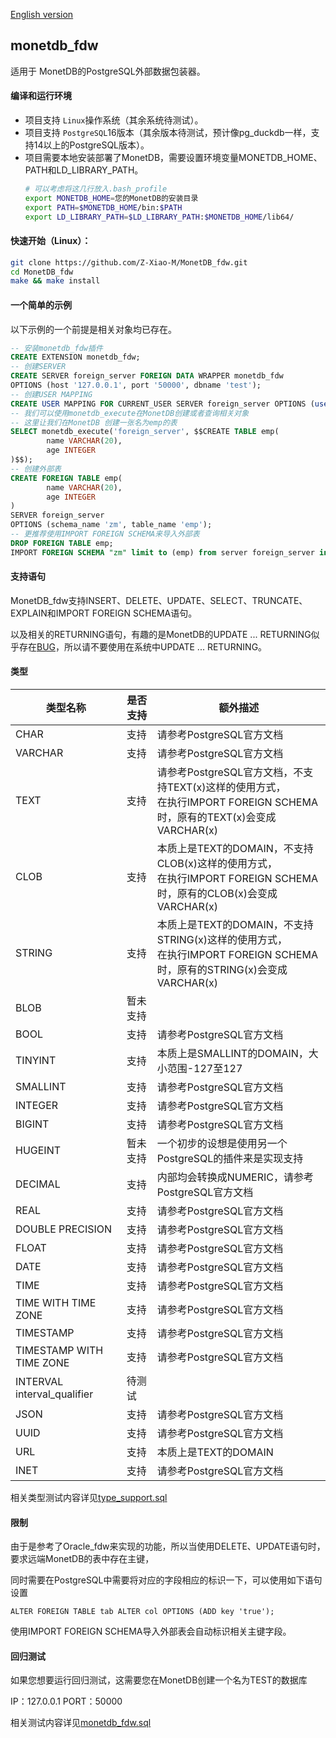 [English version](README.md)

## monetdb_fdw

适用于 MonetDB的PostgreSQL外部数据包装器。

#### 编译和运行环境

* 项目支持 ``Linux``操作系统（其余系统待测试）。
* 项目支持 ``PostgreSQL``16版本（其余版本待测试，预计像pg_duckdb一样，支持14以上的PostgreSQL版本）。
* 项目需要本地安装部署了MonetDB，需要设置环境变量MONETDB_HOME、PATH和LD_LIBRARY_PATH。
  ```sh
  # 可以考虑将这几行放入.bash_profile
  export MONETDB_HOME=您的MonetDB的安装目录
  export PATH=$MONETDB_HOME/bin:$PATH
  export LD_LIBRARY_PATH=$LD_LIBRARY_PATH:$MONETDB_HOME/lib64/
  ```

#### 快速开始（Linux）：

```sh
git clone https://github.com/Z-Xiao-M/MonetDB_fdw.git
cd MonetDB_fdw
make && make install
```

#### 一个简单的示例

以下示例的一个前提是相关对象均已存在。

```sql
-- 安装monetdb_fdw插件
CREATE EXTENSION monetdb_fdw;
-- 创建SERVER
CREATE SERVER foreign_server FOREIGN DATA WRAPPER monetdb_fdw
OPTIONS (host '127.0.0.1', port '50000', dbname 'test');
-- 创建USER MAPPING
CREATE USER MAPPING FOR CURRENT_USER SERVER foreign_server OPTIONS (user 'zm', password 'zm');
-- 我们可以使用monetdb_execute在MonetDB创建或者查询相关对象
-- 这里让我们在MonetDB 创建一张名为emp的表
SELECT monetdb_execute('foreign_server', $$CREATE TABLE emp(
        name VARCHAR(20),
        age INTEGER
)$$);
-- 创建外部表
CREATE FOREIGN TABLE emp(
        name VARCHAR(20),
        age INTEGER
)
SERVER foreign_server
OPTIONS (schema_name 'zm', table_name 'emp');
-- 更推荐使用IMPORT FOREIGN SCHEMA来导入外部表
DROP FOREIGN TABLE emp;
IMPORT FOREIGN SCHEMA "zm" limit to (emp) from server foreign_server into public;
```

#### 支持语句

MonetDB_fdw支持INSERT、DELETE、UPDATE、SELECT、TRUNCATE、EXPLAIN和IMPORT FOREIGN SCHEMA语句。

以及相关的RETURNING语句，有趣的是MonetDB的UPDATE ... RETURNING似乎存在[BUG](https://github.com/MonetDB/MonetDB/issues/7623)，所以请不要使用在系统中UPDATE ... RETURNING。

#### 类型


| 类型名称                     | 是否支持 | 额外描述                                                                                                                  |
| ---------------------------- | -------- | ------------------------------------------------------------------------------------------------------------------------- |
| CHAR                         | 支持     | 请参考PostgreSQL官方文档                                                                                                  |
| VARCHAR                      | 支持     | 请参考PostgreSQL官方文档                                                                                                  |
| TEXT                         | 支持     | 请参考PostgreSQL官方文档，不支持TEXT(x)这样的使用方式，<br />在执行IMPORT FOREIGN SCHEMA时，原有的TEXT(x)会变成VARCHAR(x) |
| CLOB                         | 支持     | 本质上是TEXT的DOMAIN，不支持CLOB(x)这样的使用方式，<br />在执行IMPORT FOREIGN SCHEMA时，原有的CLOB(x)会变成VARCHAR(x)     |
| STRING                       | 支持     | 本质上是TEXT的DOMAIN，不支持STRING(x)这样的使用方式，<br />在执行IMPORT FOREIGN SCHEMA时，原有的STRING(x)会变成VARCHAR(x) |
| BLOB                         | 暂未支持 |                                                                                                                           |
| BOOL                         | 支持     | 请参考PostgreSQL官方文档                                                                                                  |
| TINYINT                      | 支持     | 本质上是SMALLINT的DOMAIN，大小范围-127至127                                                                               |
| SMALLINT                     | 支持     | 请参考PostgreSQL官方文档                                                                                                  |
| INTEGER                      | 支持     | 请参考PostgreSQL官方文档                                                                                                  |
| BIGINT                       | 支持     | 请参考PostgreSQL官方文档                                                                                                  |
| HUGEINT                      | 暂未支持 | 一个初步的设想是使用另一个PostgreSQL的插件来是实现支持                                                                    |
| DECIMAL                      | 支持     | 内部均会转换成NUMERIC，请参考PostgreSQL官方文档                                                                           |
| REAL                         | 支持     | 请参考PostgreSQL官方文档                                                                                                  |
| DOUBLE PRECISION             | 支持     | 请参考PostgreSQL官方文档                                                                                                  |
| FLOAT                        | 支持     | 请参考PostgreSQL官方文档                                                                                                  |
| DATE                         | 支持     | 请参考PostgreSQL官方文档                                                                                                  |
| TIME                         | 支持     | 请参考PostgreSQL官方文档                                                                                                  |
| TIME WITH TIME ZONE          | 支持     | 请参考PostgreSQL官方文档                                                                                                  |
| TIMESTAMP                    | 支持     | 请参考PostgreSQL官方文档                                                                                                  |
| TIMESTAMP WITH TIME ZONE     | 支持     | 请参考PostgreSQL官方文档                                                                                                  |
| INTERVAL interval\_qualifier | 待测试   |                                                                                                                           |
| JSON                         | 支持     | 请参考PostgreSQL官方文档                                                                                                  |
| UUID                         | 支持     | 请参考PostgreSQL官方文档                                                                                                  |
| URL                          | 支持     | 本质上是TEXT的DOMAIN                                                                                                      |
| INET                         | 支持     | 请参考PostgreSQL官方文档                                                                                                  |

相关类型测试内容详见[type_support.sql](./sql/type_support.sql)

#### 限制

由于是参考了Oracle_fdw来实现的功能，所以当使用DELETE、UPDATE语句时，要求远端MonetDB的表中存在主键，

同时需要在PostgreSQL中需要将对应的字段相应的标识一下，可以使用如下语句设置

```
ALTER FOREIGN TABLE tab ALTER col OPTIONS (ADD key 'true');
```

使用IMPORT FOREIGN SCHEMA导入外部表会自动标识相关主键字段。

#### 回归测试

如果您想要运行回归测试，这需要您在MonetDB创建一个名为TEST的数据库

IP：127.0.0.1 PORT：50000

相关测试内容详见[monetdb_fdw.sql](./sql/monetdb_fdw.sql)
